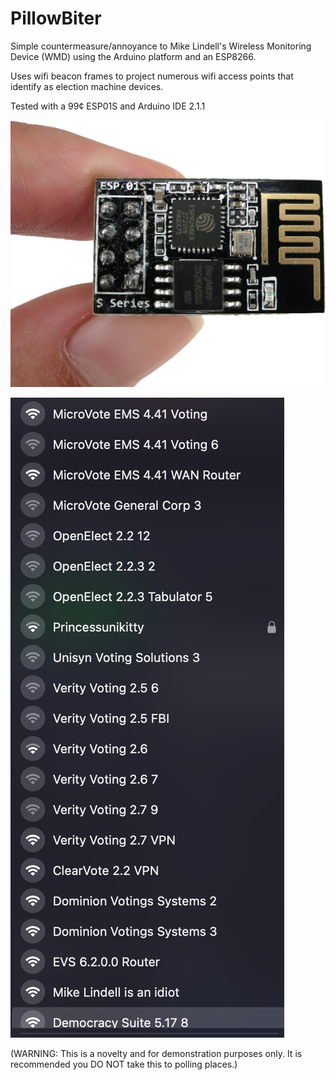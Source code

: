 # PillowBiter
Simple countermeasure/annoyance to Mike Lindell's Wireless Monitoring Device (WMD) using the Arduino platform and an ESP8266.

Uses wifi beacon frames to project numerous wifi access points that identify as election machine devices.

Tested with a 99¢ ESP01S and Arduino IDE 2.1.1

![image](esp01s-crop.png)

![image](pillowbiter2.png)








(WARNING: This is a novelty and for demonstration purposes only. It is recommended you DO NOT take this to polling places.)
